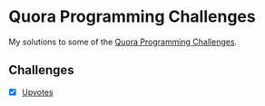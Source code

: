 Quora Programming Challenges
============================

My solutions to some of the [Quora Programming Challenges](https://www.quora.com/about/challenges).

Challenges
----------

- [x] [Upvotes](https://github.com/benjaminhadfield/quora-challenges/upvotes.py)